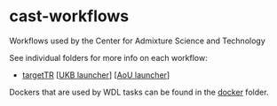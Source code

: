 # cast-workflows

Workflows used by the Center for Admixture Science and Technology

See individual folders for more info on each workflow:

* [targetTR](targetTR/README.md) [[UKB launcher](targetTR/launch_ukb/README.md)] [[AoU launcher](targetTR/launch_aou/README.md)]

Dockers that are used by WDL tasks can be found in the [docker](docker/README.md) folder.